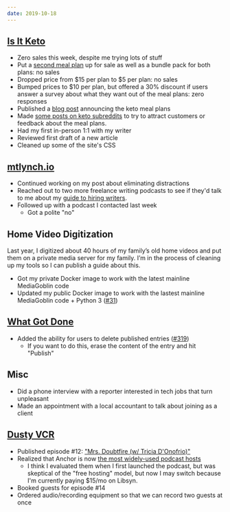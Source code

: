 ```yaml
---
date: 2019-10-18
---
```


## [Is It Keto](https://isitketo.org)

- Zero sales this week, despite me trying lots of stuff
- Put a [second meal plan](https://isitketo.org/meal-plans/#mushroom) up for sale as well as a bundle pack for both plans: no sales
- Dropped price from $15 per plan to $5 per plan: no sales
- Bumped prices to $10 per plan, but offered a 30% discount if users answer a survey about what they want out of the meal plans: zero responses
- Published a [blog post](https://isitketo.org/blog/announcing-meal-plans/) announcing the keto meal plans
- Made [some posts on keto subreddits](https://www.reddit.com/user/isitketo) to try to attract customers or feedback about the meal plans.
- Had my first in-person 1:1 with my writer
- Reviewed first draft of a new article
- Cleaned up some of the site's CSS

## [mtlynch.io](https://mtlynch.io)

- Continued working on my post about eliminating distractions
- Reached out to two more freelance writing podcasts to see if they'd talk to me about my [guide to hiring writers](https://mtlynch.io/hiring-content-writers/).
- Followed up with a podcast I contacted last week
  - Got a polite "no"

## Home Video Digitization

Last year, I digitized about 40 hours of my family’s old home videos and put them on a private media server for my family. I’m in the process of cleaning up my tools so I can publish a guide about this.

- Got my private Docker image to work with the latest mainline MediaGoblin code
- Updated my public Docker image to work with the lastest mainline MediaGoblin code + Python 3 ([#31](https://github.com/mtlynch/mediagoblin-docker/pull/31))

## [What Got Done](https://whatgotdone.com)

- Added the ability for users to delete published entries ([#319](https://github.com/mtlynch/whatgotdone/pull/319))
  - If you want to do this, erase the content of the entry and hit "Publish"

## Misc

- Did a phone interview with a reporter interested in tech jobs that turn unpleasant
- Made an appointment with a local accountant to talk about joining as a client

## [Dusty VCR](https://dustyvcr.com)

- Published episode #12: ["Mrs. Doubtfire (w/ Tricia D'Onofrio)"](https://dustyvcr.com/12-mrs-doubtfire/)
- Realized that Anchor is now [the most widely-used podcast hosts](https://www.listennotes.com/podcast-stats/)
  - I think I evaluated them when I first launched the podcast, but was skeptical of the "free hosting" model, but now I may switch because I'm currently paying $15/mo on Libsyn.
- Booked guests for episode #14
- Ordered audio/recording equipment so that we can record two guests at once
